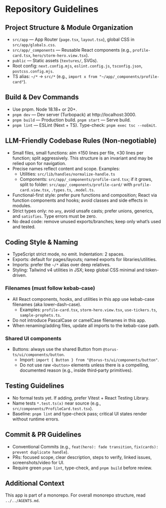 # Repository Guidelines

## Project Structure & Module Organization

- `src/app` — App Router (`page.tsx`, `layout.tsx`), global CSS in `src/app/globals.css`.
- `src/app/_components` — Reusable React components (e.g., `profile-card.tsx`, `hero/storm-hero.view.tsx`).
- `public` — Static assets (`textures/`, SVGs).
- Root config: `next.config.mjs`, `eslint.config.js`, `tsconfig.json`, `postcss.config.mjs`.
- TS alias: `~/*` → `src/*` (e.g., `import x from "~/app/_components/profile-card"`).

## Build & Dev Commands

- Use pnpm. Node 18.18+ or 20+.
- `pnpm dev` — Dev server (Turbopack) at http://localhost:3000.
- `pnpm build` — Production build. `pnpm start` — Serve build.
- `pnpm lint` — ESLint (Next + TS). Type-check: `pnpm exec tsc --noEmit`.

## LLM-Friendly Codebase Rules (Non‑negotiable)

- Small files, small functions: aim ≤150 lines per file, ≤30 lines per function; split aggressively. This structure is an invariant and may be relied upon for navigation.
- Precise names reflect content and scope. Examples:
  - Utilities: `src/lib/handles/normalize-handle.ts`
  - Components: `src/app/_components/profile-card.tsx`; if it grows, split to folder: `src/app/_components/profile-card/` with `profile-card.view.tsx`, `.types.ts`, `.model.ts`.
- Functional-first style: prefer pure functions and composition; React via function components and hooks; avoid classes and side effects in modules.
- Strict types only: no `any`, avoid unsafe casts; prefer unions, generics, and `satisfies`. Type errors must be zero.
- No dead code: remove unused exports/branches; keep only what’s used and tested.

## Coding Style & Naming

- TypeScript strict mode, no emit. Indentation: 2 spaces.
- Exports: default for pages/layouts; named exports for libraries/utilities.
- Imports: prefer the `~/*` alias over deep relatives.
- Styling: Tailwind v4 utilities in JSX; keep global CSS minimal and token-driven.

### Filenames (must follow kebab-case)

- All React components, hooks, and utilities in this app use kebab-case filenames (aka lower-dash-case).
  - Examples: `profile-card.tsx`, `storm-hero.view.tsx`, `use-tickers.ts`, `sample-prophets.ts`.
- Do not introduce PascalCase or camelCase filenames in this app.
- When renaming/adding files, update all imports to the kebab-case path.

### Shared UI components

- Buttons: always use the shared Button from `@torus-ts/ui/components/button`.
  - Import: `import { Button } from "@torus-ts/ui/components/button"`.
  - Do not use raw `<button>` elements unless there is a compelling, documented reason (e.g., inside third‑party primitives).

## Testing Guidelines

- No formal tests yet. If adding, prefer Vitest + React Testing Library.
- Name tests `*.test.ts(x)` near source (e.g., `src/components/ProfileCard.test.tsx`).
- Baseline: `pnpm lint` and type-check pass; critical UI states render without runtime errors.

## Commit & PR Guidelines

- Conventional Commits (e.g., `feat(hero): fade transition`, `fix(cards): prevent duplicate handle`).
- PRs: focused scope, clear description, steps to verify, linked issues, screenshots/video for UI.
- Require green `pnpm lint`, type-check, and `pnpm build` before review.

## Additional Context

This app is part of a monorepo. For overall monorepo structure, read `../../AGENTS.md`.

